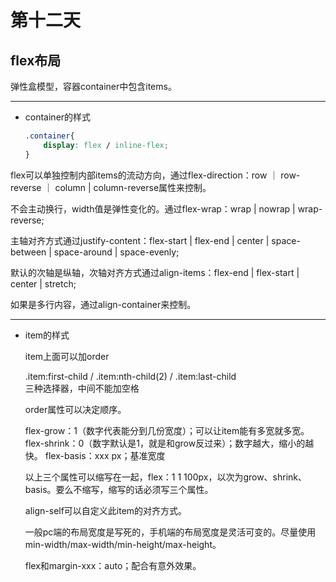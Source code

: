 #  第十二天

## flex布局

弹性盒模型，容器container中包含items。




---------

* container的样式
  
  ```CSS
  .container{
      display: flex / inline-flex;
  }
  ```

flex可以单独控制内部items的流动方向，通过flex-direction：row ｜ row-reverse ｜ column | column-reverse属性来控制。

不会主动换行，width值是弹性变化的。通过flex-wrap：wrap | nowrap | wrap-reverse;

主轴对齐方式通过justify-content：flex-start | flex-end | center | space-between | space-around | space-evenly;

默认的次轴是纵轴，次轴对齐方式通过align-items：flex-end | flex-start | center | stretch;

如果是多行内容，通过align-container来控制。

----------

* item的样式
  
  item上面可以加order

  .item:first-child /
  .item:nth-child(2) /
  .item:last-child  <br>三种选择器，中间不能加空格

  order属性可以决定顺序。

  flex-grow：1（数字代表能分到几份宽度）；可以让item能有多宽就多宽。
  flex-shrink：0（数字默认是1，就是和grow反过来）；数字越大，缩小的越快。
  flex-basis：xxx px；基准宽度

  以上三个属性可以缩写在一起，flex：1 1 100px，以次为grow、shrink、basis。要么不缩写，缩写的话必须写三个属性。

  align-self可以自定义此item的对齐方式。

  一般pc端的布局宽度是写死的，手机端的布局宽度是灵活可变的。尽量使用min-width/max-width/min-height/max-height。

  flex和margin-xxx：auto；配合有意外效果。

  






